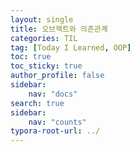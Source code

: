 ```yaml
---
layout: single
title: 오브젝트와 의존관계
categories: TIL
tag: [Today I Learned, OOP]
toc: true
toc_sticky: true
author_profile: false
sidebar:
    nav: "docs"
search: true
sidebar:
    nav: "counts"
typora-root-url: ../
---
```


